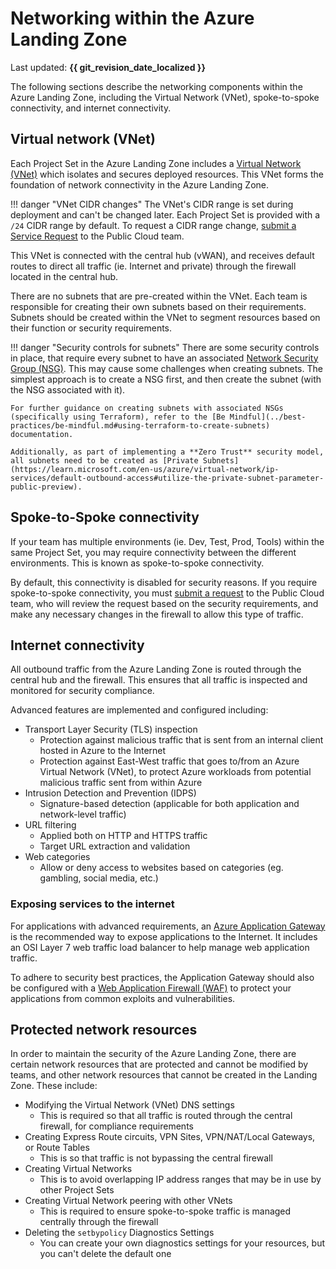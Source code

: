 # Networking within the Azure Landing Zone

Last updated: **{{ git_revision_date_localized }}**

The following sections describe the networking components within the Azure Landing Zone, including the Virtual Network (VNet), spoke-to-spoke connectivity, and internet connectivity.

## Virtual network (VNet)

Each Project Set in the Azure Landing Zone includes a [Virtual Network (VNet)](https://learn.microsoft.com/en-us/azure/virtual-network/virtual-networks-overview) which isolates and secures deployed resources. This VNet forms the foundation of network connectivity in the Azure Landing Zone.

!!! danger "VNet CIDR changes"
    The VNet's CIDR range is set during deployment and can't be changed later. Each Project Set is provided with a `/24` CIDR range by default. To request a CIDR range change, [submit a Service Request](https://citz-do.atlassian.net/servicedesk/customer/portal/3) to the Public Cloud team.

This VNet is connected with the central hub (vWAN), and receives default routes to direct all traffic (ie. Internet and private) through the firewall located in the central hub.

There are no subnets that are pre-created within the VNet. Each team is responsible for creating their own subnets based on their requirements. Subnets should be created within the VNet to segment resources based on their function or security requirements.

!!! danger "Security controls for subnets"
    There are some security controls in place, that require every subnet to have an associated [Network Security Group (NSG)](https://learn.microsoft.com/en-us/azure/virtual-network/network-security-groups-overview). This may cause some challenges when creating subnets. The simplest approach is to create a NSG first, and then create the subnet (with the NSG associated with it).

    For further guidance on creating subnets with associated NSGs (specifically using Terraform), refer to the [Be Mindful](../best-practices/be-mindful.md#using-terraform-to-create-subnets) documentation.

    Additionally, as part of implementing a **Zero Trust** security model, all subnets need to be created as [Private Subnets](https://learn.microsoft.com/en-us/azure/virtual-network/ip-services/default-outbound-access#utilize-the-private-subnet-parameter-public-preview).

## Spoke-to-Spoke connectivity

If your team has multiple environments (ie. Dev, Test, Prod, Tools) within the same Project Set, you may require connectivity between the different environments. This is known as spoke-to-spoke connectivity.
<!-- TODO: Update to point to the Firewall Request Form once it is released -->
By default, this connectivity is disabled for security reasons. If you require spoke-to-spoke connectivity, you must [submit a request](https://citz-do.atlassian.net/servicedesk/customer/portal/3) to the Public Cloud team, who will review the request based on the security requirements, and make any necessary changes in the firewall to allow this type of traffic.

## Internet connectivity

All outbound traffic from the Azure Landing Zone is routed through the central hub and the firewall. This ensures that all traffic is inspected and monitored for security compliance.

Advanced features are implemented and configured including:

- Transport Layer Security (TLS) inspection
  - Protection against malicious traffic that is sent from an internal client hosted in Azure to the Internet
  - Protection against East-West traffic that goes to/from an Azure Virtual Network (VNet), to protect Azure workloads from potential malicious traffic sent from within Azure
- Intrusion Detection and Prevention (IDPS)
  - Signature-based detection (applicable for both application and network-level traffic)
- URL filtering
  - Applied both on HTTP and HTTPS traffic
  - Target URL extraction and validation
- Web categories
  - Allow or deny access to websites based on categories (eg. gambling, social media, etc.)

### Exposing services to the internet

For applications with advanced requirements, an [Azure Application Gateway](https://learn.microsoft.com/en-us/azure/application-gateway/overview) is the recommended way to expose applications to the Internet. It includes an OSI Layer 7 web traffic load balancer to help manage web application traffic.

To adhere to security best practices, the Application Gateway should also be configured with a [Web Application Firewall (WAF)](https://learn.microsoft.com/en-us/azure/application-gateway/features#web-application-firewall) to protect your applications from common exploits and vulnerabilities.

## Protected network resources

In order to maintain the security of the Azure Landing Zone, there are certain network resources that are protected and cannot be modified by teams, and other network resources that cannot be created in the Landing Zone. These include:

- Modifying the Virtual Network (VNet) DNS settings
  - This is required so that all traffic is routed through the central firewall, for compliance requirements
- Creating Express Route circuits, VPN Sites, VPN/NAT/Local Gateways, or Route Tables
  - This is so that traffic is not bypassing the central firewall
- Creating Virtual Networks
  - This is to avoid overlapping IP address ranges that may be in use by other Project Sets
- Creating Virtual Network peering with other VNets
  - This is required to ensure spoke-to-spoke traffic is managed centrally through the firewall
- Deleting the `setbypolicy` Diagnostics Settings
  - You can create your own diagnostics settings for your resources, but you can't delete the default one

